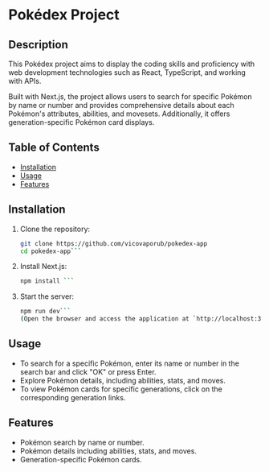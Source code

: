 # Pokédex Project

## Description

This Pokédex project aims to display the coding skills and proficiency with web development technologies such as React, TypeScript, and working with APIs.

Built with Next.js, the project allows users to search for specific Pokémon by name or number and provides comprehensive details about each Pokémon's attributes, abilities, and movesets. Additionally, it offers generation-specific Pokémon card displays.


## Table of Contents

- [Installation](#installation)
- [Usage](#usage)
- [Features](#features)

## Installation

1. Clone the repository:

   ```bash
   git clone https://github.com/vicovaporub/pokedex-app
   cd pokedex-app```

2. Install Next.js:
    ```bash
    npm install ```

3. Start the server:
    ```bash
    npm run dev```
    (Open the browser and access the application at `http://localhost:3000`)

## Usage
- To search for a specific Pokémon, enter its name or number in the search bar and click "OK" or press Enter.
- Explore Pokémon details, including abilities, stats, and moves.
- To view Pokémon cards for specific generations, click on the corresponding generation links.

## Features
- Pokémon search by name or number.
- Pokémon details including abilities, stats, and moves.
- Generation-specific Pokémon cards.